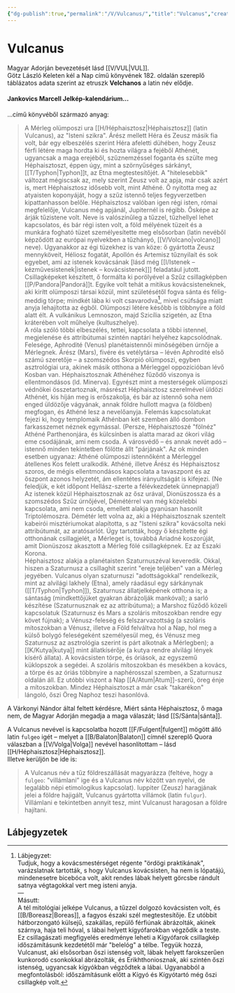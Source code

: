 ```yaml
---
{"dg-publish":true,"permalink":"/V/Vulcanus/","title":"Vulcanus","created":"2024-04-20T11:23","updated":"2024-10-26T00:50"}
---
```



# Vulcanus

Magyar Adorján bevezetését lásd [[V/VUL\|VUL]].  
Götz László Keleten kél a Nap című könyvének 182. oldalán szereplő táblázatos adata szerint az etruszk **Velchanos** a latin név elődje.  

#### Jankovics Marcell Jelkép-kalendárium...

...című könyvéből származó anyag:  
> A Mérleg olümposzi ura [[H/Héphaisztosz\|Héphaisztosz]] (latin Vulcanus), az "Isteni szikra". Árész mellett Héra és Zeusz másik fia volt, bár egy elbeszélés szerint Héra afeletti dühében, hogy Zeusz férfi létére maga hordta ki és hozta világra a fejéből Athénét, ugyancsak a maga erejéből, szűznemzéssel foganta és szülte meg Héphaisztoszt, éppen úgy, mint a szörnyűséges sárkányt, [[T/Typhon\|Typhon]]t, az Etna megtestesítőjét. A "hitelesebbik" változat mégiscsak az, mely szerint Zeusz volt az apja, már csak azért is, mert Héphaisztosz idősebb volt, mint Athéné. Ő nyitotta meg az atyaisten koponyáját, hogy a szűz istennő teljes fegyverzetben kipattanhasson belőle. Héphaisztosz valóban igen régi isten, római megfelelője, Vulcanus még apjánál, Jupiternél is régibb. Ősképe az árják tűzistene volt. Neve is valószínűleg a tűzzel, tűzhellyel lehet kapcsolatos, és bár régi isten volt, a föld mélyének tüzeit és a munkára fogható tüzet személyesítette meg elsősorban (latin nevéből képződött az európai nyelvekben a tűzhányó, [[V/Volcano\|volcano]] neve). Ugyanakkor az égi tüzekhez is van köze: ő gyártotta Zeusz mennyköveit, Héliosz fogatát, Apollón és Artemisz tűznyilaít és sok egyebet, ami az istenek kovácsának \[lásd még [[I/Istenek – kézművesistenek\|istenek – kovácsistenek]]\] feladatául jutott. Csillagképeket készített, ő formálta ki porölyével a Szűz csillagképben [[P/Pandora\|Pandorá]]t. Egyike volt tehát a mitikus kovácsisteneknek, aki kirítt olümposzi társai közül, mint születésétől fogva sánta és félig-meddig törpe; mindkét lába ki volt csavarodva[^1], mivel csúfsága miatt anyja lehajította az égből. Olümposzi létére később is többnyire a föld alatt élt. A vulkánikus Lemnoszon, majd Szicília szigetén, az Etna kráterében volt műhelye (kultuszhelye).  
> A róla szóló többi elbeszélés, tettei, kapcsolata a többi istennel, megjelenése és attribútumai szintén naptári helyéhez kapcsolódnak. Felesége, Aphrodité (Venus) planétaistennői minőségében úrnője a Mérlegnek. Árész (Mars), fivére és vetélytársa – lévén Aphrodité első számú szeretője – a szomszédos Skorpió olümposzi, egyben asztrológiai ura, akinek másik otthona a Mérleggel oppozícióban lévő Kosban van. Héphaisztosznak Athénéhez fűződő viszonya is ellentmondásos (ld. Minerva). Egyrészt mint a mesterségek olümposzi védnökei összetartoznak, másrészt Héphaisztosz szerelmével üldözi Athénét, kis híján meg is erőszakolja, és bár az istennő soha nem enged üldözője vágyának, annak földre hullott magva (a földben) megfogan, és Athéné lesz a nevelőanyja. Felemás kapcsolatukat fejezi ki, hogy templomaik Athénban két szemben álló dombon farkasszemet néznek egymással. (Persze, Héphaisztoszé "fölnéz" Athéné Parthenonjára, és külcsínben is alatta marad az ókori világ eme csodájának, ami nem csoda. A városvédő – és annak nevét adó – istennő minden tekintetben fölötte állt "párjának". Az ok minden esetben ugyanaz: Athéné olümposzi istennőként a Mérleggel átellenes Kos felett uralkodik. Athéné, illetve Árész és Héphaisztosz szoros, de mégis ellentmondásos kapcsolata a tavaszpont és az őszpont azonos helyzetét, ám ellentétes irányultságát is kifejezi. (Ne feledjük, e két időpont Hellász-szerte a félévkezdetek ünnepnapja!) Az istenek közül Héphaisztosznak az ősz urával, Dionüszossza és a szomszédos Szűz úrnőjével, Démétérrel van még közelebbi kapcsolata, ami nem csoda, emellett alakja gyanúsan hasonlít Triptolémoszra. Démétér lett volna az, aki a Héphaisztosznak szentelt kabeirói misztériumokat alapította, s az "Isteni szikra" kovácsolta neki attribútumát, az aratósarlót. Úgy tartották, hogy ő készítette égi otthonának csillagjelét, a Mérleget is, továbbá Ariadné koszorúját, amit Dionüszosz akasztott a Mérleg fölé csillagképnek. Ez az Északi Korona.  
> Héphaisztosz alakja a planétaisten Szaturnuszéval keveredik. Okkal, hiszen a Szaturnusz a csillaghit szerint "ereje teljében" van a Mérleg jegyében. Vulcanus olyan szaturnuszi "adottságokkal" rendelkezik, mint az alvilági lakhely (Etna), amely ráadásul egy sárkánynak ([[T/Typhon\|Typhon]]), Szaturnusz állatjelképének otthona is; a sántaság (mindkettőjüket gyakran ábrázolják mankóval); a sarló készítése (Szaturnusznak ez az attribútuma); a Marshoz fűződő közeli kapcsolatuk (Szaturnusz és Mars a szoláris mítoszokban rendre egy követ fújnak); a Vénusz-feleség és felszarvazottság (a szoláris mítoszokban a Vénusz, illetve a Föld felváltva hol a Nap, hol meg a külső bolygó feleségeként személyesül meg, és Vénusz meg Szaturnusz az asztrológia szerint is párt alkotnak a Mérlegben); a [[K/Kutya\|kutya]] mint állatkísérője (a kutya rendre alvilági lények kísérő állata). A kovácsisten törpe, és óriások, az egyszemű küklopszok a segédei. A szoláris mítoszokban és mesékben a kovács, a törpe és az óriás többnyire a naphérosszal szemben, a Szaturnusz oldalán áll. Ez utóbbi viszont a Nap [[A/Atum\|Atum]]-szerű, öreg énje a mítoszokban. Mindez Héphaisztoszt a már csak "takarékon" lángoló, őszi Öreg Naphoz teszi hasonlóvá.  

A Várkonyi Nándor által feltett kérdésre, Miért sánta Héphaisztosz, ő maga nem, de Magyar Adorján megadja a maga válaszát; lásd [[S/Sánta\|sánta]].  

A Vulcanus nevével is kapcsolatba hozott [[F/Fulgent\|fulgent]] mögött álló latin `fulgeo` igét – melyet a [[B/Balaton\|Balaton]] címnél szereplő Quora válaszban a [[V/Volga\|Volga]] nevével hasonlítottam – lásd [[H/Héphaisztosz\|Héphaisztosz]].  
Illetve kerüljön be ide is:  
> A Vulcanus név a tűz földreszállását magyarázza (feltéve, hogy a `fulgeo`: "villámlani” ige és a Vulcanus név között van nyelvi, de legalább népi etimologikus kapcsolat). Iuppiter (Zeusz) haragjának jelei a földre hajigált, Vulcanus gyártotta villámok (latin `fulgur`). Villámlani e tekintetben annyit tesz, mint Vulcanust haragosan a földre hajítani.  

## Lábjegyzetek

[^1]: Lábjegyzet:  
Tudjuk, hogy a kovácsmestérséget régente "ördögi praktikának", varázslatnak tartották, s hogy Vulcanus kovácsisten, ha nem is lópatájú, mindenesetre bicebóca volt, akit rendes lábak helyett görcsbe rándult satnya végtagokkal vert meg isteni anyja.  
—  
Másutt:  
A tél mitológiai jelképe Vulcanus, a tűzzel dolgozó kovácsisten volt, és [[B/Boreasz\|Boreas]], a fagyos északi szél megtestesítője. Ez utóbbit hátborzongató külsejű, szakállas, repülő férfiúnak ábrázolták, akinek szárnya, haja teli hóval, s lábai helyett kígyófarokban végződik a teste. Ez csillagászati megfigyelés eredménye leheti a Kígyófarok csillagkép időszámításunk kezdetétől már "belelóg" a télbe. Tegyük hozzá, Vulcanust, aki elsősorban őszi istenség volt, lábak helyett farokszerűen kunkorodó csonkokkal ábrázolták, és Erikhthoniosznak, aki szintén őszi istenség, ugyancsak kígyókban végződtek a lábai. Ugyanabból a megfontolásból: időszámításunk előtt a Kígyó és Kígyótartó még őszi csillagkép volt.  